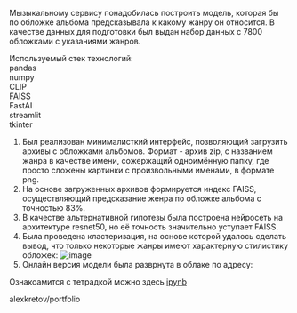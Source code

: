 Мызыкальному сервису понадобилась построить модель, которая бы по обложке альбома предсказывала к какому жанру он относится.
В качестве данных для подготовки был выдан набор данных с 7800 обложками с указаниями жанров.


Используемый стек технологий:  
pandas  
numpy  
CLIP  
FAISS  
FastAI  
streamlit  
tkinter

1. Был реализован минималисткий интерфейс, позволяющий загрузить архивы с обложками альбомов. Формат - архив zip, с названием жанра в качестве имени, сожержащий одноимённую папку, где просто сложены картинки с произвольными именами, в формате png.
2. На основе загруженных архивов формируется индекс FAISS, осуществляющий предсказание женра по обложке альбома с точностью 83%.
3. В качестве альтернативной гипотезы была построена нейросеть на архитектуре resnet50, но её точность значительно уступает FAISS.
4. Была проведена кластеризация, на основе которой удалось сделать вывод, что только некоторые жанры имеют характерную стилистику обложек:
   ![image](https://github.com/AlexKretov/Portfolio/assets/128688742/d9813147-c633-4082-a02b-306c3b9530b7)
5. Онлайн версия модели была разврнута в облаке по адресу:

Ознакоамится с тетрадкой можно здесь [ipynb]()


alexkretov/portfolio

